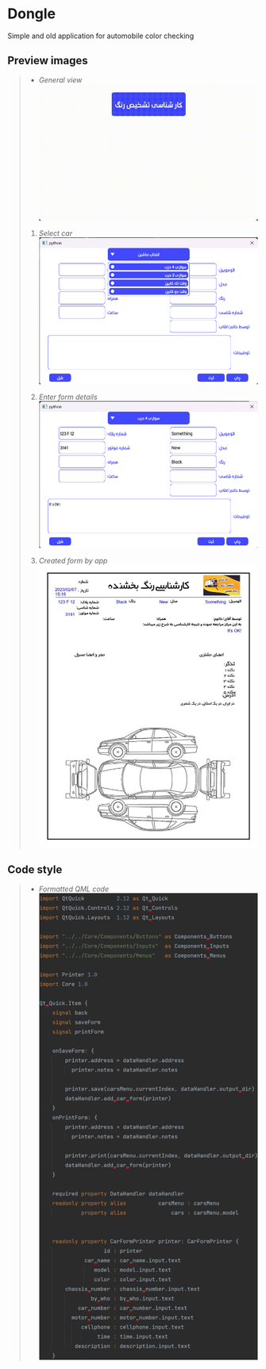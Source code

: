 # Dongle

Simple and old application for automobile color checking

## Preview images
> + *General view*<br>
> ![](repo-assets/1.gif)
> 
> 
> 1. *Select car*<br>
> ![](repo-assets/1.png)
>
> 
> 2. *Enter form details*<br>
> ![](repo-assets/2.png)
> 
> 
> 3. *Created form by app*<br>
> ![](repo-assets/3.jpg)

## Code style
> + *Formatted QML code*<br>
> ![](repo-assets/4.png)